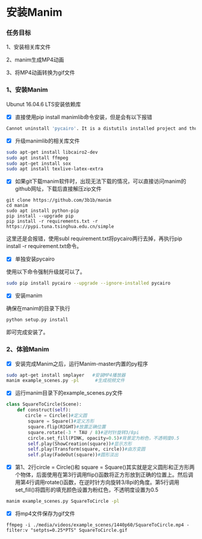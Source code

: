 # 安装Manim

### 任务目标

1、安装相关库文件

2、manim生成MP4动画

3、将MP4动画转换为gif文件


### 1、安装Manim

Ubunut 16.04.6 LTS安装依赖库

- [x]  直接使用pip install manimlib命令安装，但是会有以下报错

```bash
Cannot uninstall 'pycairo'. It is a distutils installed project and thus we cannot accurately determine which files belong to it which would lead to only a partial uninstall.
```

- [x]  升级manimlib的相关库文件

```bash
sudo apt-get install libcairo2-dev
sudo apt install ffmpeg
sudo apt-get install sox
sudo apt install texlive-latex-extra
```

- [x]  如果git下载manim软件时，出现无法下载的情况，可以直接访问manim的github网址，下载后直接解压zip文件

```shell
git clone https://github.com/3b1b/manim
cd manim
sudo apt install python-pip
pip install --upgrade pip
pip install -r requirements.txt -r https://pypi.tuna.tsinghua.edu.cn/simple
```

这里还是会报错，使用subl requirement.txt将pycairo两行去掉，再执行pip install -r requirement.txt命令。

- [x]  单独安装pycairo

使用以下命令强制升级就可以了。

```bash
sudo pip install pycairo --upgrade --ignore-installed pycairo 
```

- [x]  安装manim

确保在manim的目录下执行

```python
python setup.py install
```
即可完成安装了。

### 2、体验Manim

- [x] 安装完成Manim之后，运行Manim-master内置的py程序

```bash
sudo apt-get install smplayer   #安装MP4播放器
manim example_scenes.py -pl      #生成视频文件
```
- [x] 运行manim目录下的example_scenes.py文件

```python
class SquareToCircle(Scene):
    def construct(self):
       circle = Circle()#定义圆
        square = Square()#定义方形
        square.flip(RIGHT)#放置正确位置
        square.rotate(-3 * TAU / 8)#逆时针旋转3/8pi
        circle.set_fill(PINK, opacity=0.5)#背景定为粉色，不透明度0.5
        self.play(ShowCreation(square))#显示方形
        self.play(Transform(square, circle))#由方变圆
        self.play(FadeOut(square))#圆形淡出
```

- [x]  第1、2行circle = Circle()和 square = Square()其实就是定义圆形和正方形两个物体，后面使用在第3行调用flip()函数将正方形放到正确的位置上。然后调用第4行调用rotate()函数，在逆时针方向旋转3/8pi的角度。第5行调用set_fill()将圆形的填充颜色设置为粉红色，不透明度设置为0.5

```bash
manim example_scenes.py SquareToCircle -pl
```

- [x]  将mp4文件保存为gif文件

```shell
ffmpeg -i ./media/videos/example_scenes/1440p60/SquareToCircle.mp4 -filter:v "setpts=0.25*PTS" SquareToCircle.gif
```
